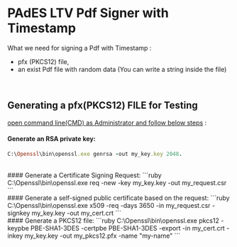 # PAdES LTV Pdf Signer with Timestamp

What we need for signing a Pdf with Timestamp : 
- pfx (PKCS12) file, 
- an exist Pdf file with random data (You can write a string inside the file)

<br>

## Generating a pfx(PKCS12) FILE for Testing

<ins>open command line(CMD) as Administrator and follow below steps</ins> :

#### Generate an RSA private key:
```ruby
C:\Openssl\bin\openssl.exe genrsa -out my_key.key 2048.
```
<br>
#### Generate a Certificate Signing Request:
```ruby
C:\Openssl\bin\openssl.exe req -new -key my_key.key -out my_request.csr
```
<br>
#### Generate a self-signed public certificate based on the request:
```ruby
C:\Openssl\bin\openssl.exe x509 -req -days 3650 -in my_request.csr -signkey my_key.key -out my_cert.crt
```
<br>
#### Generate a PKCS12 file:
```ruby
C:\Openssl\bin\openssl.exe pkcs12 -keypbe PBE-SHA1-3DES -certpbe PBE-SHA1-3DES -export -in my_cert.crt -inkey my_key.key -out my_pkcs12.pfx -name "my-name"
```

